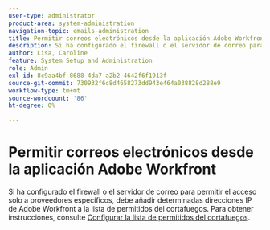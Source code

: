 ```yaml
---
user-type: administrator
product-area: system-administration
navigation-topic: emails-administration
title: Permitir correos electrónicos desde la aplicación Adobe Workfront
description: Si ha configurado el firewall o el servidor de correo para permitir el acceso solo a proveedores específicos, debe añadir determinadas direcciones IP de Adobe Workfront a la lista de permitidos del cortafuegos. Para obtener instrucciones, consulte Configuración de la lista de permitidos del cortafuegos.
author: Lisa, Caroline
feature: System Setup and Administration
role: Admin
exl-id: 8c9aa4bf-8688-4da7-a2b2-4642f6f1913f
source-git-commit: 730932f6c8d4658273dd943e464a038828d288e9
workflow-type: tm+mt
source-wordcount: '86'
ht-degree: 0%

---
```


# Permitir correos electrónicos desde la aplicación Adobe Workfront

Si ha configurado el firewall o el servidor de correo para permitir el acceso solo a proveedores específicos, debe añadir determinadas direcciones IP de Adobe Workfront a la lista de permitidos del cortafuegos. Para obtener instrucciones, consulte [Configurar la lista de permitidos del cortafuegos](../../../administration-and-setup/get-started-wf-administration/configure-your-firewall.md).
